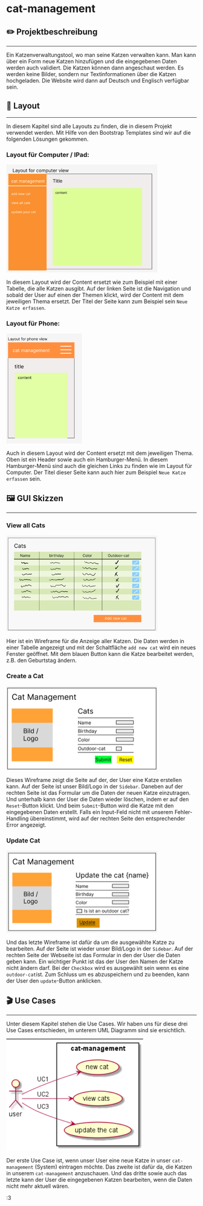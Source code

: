 # cat-management

## ✏️ Projektbeschreibung

<hr/>
Ein Katzenverwaltungstool, wo man seine Katzen verwalten kann. Man kann über ein Form neue Katzen hinzufügen und 
die eingegebenen Daten werden auch validiert. 
Die Katzen können dann angeschaut werden. Es werden keine Bilder, sondern nur Textinformationen über die Katzen hochgeladen.
Die Website wird dann auf Deutsch und Englisch verfügbar sein.

## 📒 Layout

<hr/>
In diesem Kapitel sind alle Layouts zu finden, die in diesem Projekt verwendet werden.
Mit Hilfe von den Bootstrap Templates sind wir auf die folgenden Lösungen gekommen.

### Layout für Computer / IPad:

<img src="images/layout-computer.png" alt="layout for computer" width="400"/>

In diesem Layout wird der Content ersetzt wie zum Beispiel mit einer Tabelle, die alle Katzen ausgibt. Auf der linken
Seite ist die Navigation und sobald der User auf einen der Themen klickt, wird der Content mit dem jeweiligen Thema
ersetzt. Der Titel der Seite kann zum Beispiel sein `Neue Katze erfassen`.

### Layout für Phone:

<img src="images/layout-phone.png" alt="layout for phone" width="200"/>

Auch in diesem Layout wird der Content ersetzt mit dem jeweiligen Thema. Oben ist ein Header sowie auch ein
Hamburger-Menü. In diesem Hamburger-Menü sind auch die gleichen Links zu finden wie im Layout für Computer. Der Titel
dieser Seite kann auch hier zum Beispiel `Neue Katze erfassen` sein.

## 🖼️ GUI Skizzen

<hr/>

### View all Cats

<img src="images/view-all-cats-computer.png" alt="view all cats on computer" width="400"/>

Hier ist ein Wireframe für die Anzeige aller Katzen. Die Daten werden in einer Tabelle angezeigt und mit der
Schaltfläche `add new cat` wird ein neues Fenster geöffnet. Mit dem blauen Button kann die Katze bearbeitet werden, z.B.
den Geburtstag ändern.

### Create a Cat

<img src="images/create-cat-computer.png" alt="create a cat on computer" width="400">

Dieses Wireframe zeigt die Seite auf der, der User eine Katze erstellen kann. Auf der Seite ist unser Bild/Logo in der
`Sidebar`. Daneben auf der rechten Seite ist das Formular um die Daten der neuen Katze einzutragen. Und unterhalb kann
der User die Daten wieder löschen, indem er auf den `Reset`-Button klickt. Und beim `Submit`-Button wird die Katze mit
den eingegebenen Daten erstellt. Falls ein Input-Feld nicht mit unserem Fehler-Handling übereinstimmt, wird auf der
rechten Seite den entsprechender Error angezeigt.

### Update Cat

<img src="/images/update-cat-computer.png" alt="updates the cat you choose" width="400">

Und das letzte Wireframe ist dafür da um die ausgewählte Katze zu bearbeiten. Auf der Seite ist wieder unser Bild/Logo
in der `Sidebar`. Auf der rechten Seite der Webseite ist das Formular in den der User die Daten geben kann. Ein
wichtiger Punkt ist das der User den Namen der Katze nicht ändern darf. Bei der `Checkbox` wird es ausgewählt sein wenn
es eine `outdoor-cat`ist. Zum Schluss um es abzuspeichern und zu beenden, kann der User den `update`-Button anklicken.

## 🎬 Use Cases

<hr/>

Unter diesem Kapitel stehen die Use Cases. Wir haben uns für diese drei Use Cases entschieden, im unterem UML Diagramm
sind sie ersichtlich.


<img src="images/use-cases-overall.png" alt="use cases for our cat management">

Der erste Use Case ist, wenn unser User eine neue Katze in unser `cat-management` (System) eintragen möchte. Das zweite
ist dafür da, die Katzen in unserem `cat-management` anzuschauen. Und das dritte sowie auch das letzte kann der User die
eingegebenen Katzen bearbeiten, wenn die Daten nicht mehr aktuell wären.

:3